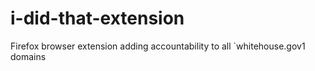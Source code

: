 # i-did-that-extension

Firefox browser extension adding accountability to all `whitehouse.gov1 domains
